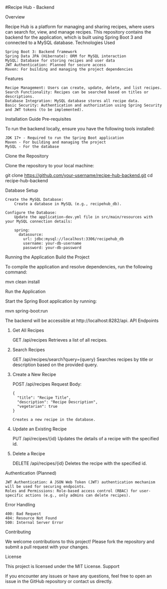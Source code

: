 #Recipe Hub - Backend

Overview

Recipe Hub is a platform for managing and sharing recipes, where users can search for, view, and manage recipes. This repository contains the backend for the application, which is built using Spring Boot 3 and connected to a MySQL database.
Technologies Used

    Spring Boot 3: Backend framework
    Spring Data JPA (Hibernate): ORM for MySQL interaction
    MySQL: Database for storing recipes and user data
    JWT Authentication: Planned for secure access
    Maven: For building and managing the project dependencies

Features

    Recipe Management: Users can create, update, delete, and list recipes.
    Search Functionality: Recipes can be searched based on titles or descriptions.
    Database Integration: MySQL database stores all recipe data.
    Basic Security: Authentication and authorization using Spring Security and JWT tokens (to be implemented).

Installation Guide
Pre-requisites

To run the backend locally, ensure you have the following tools installed:

    JDK 17+ - Required to run the Spring Boot application
    Maven - For building and managing the project
    MySQL - For the database

Clone the Repository

Clone the repository to your local machine:

git clone https://github.com/your-username/recipe-hub-backend.git
cd recipe-hub-backend

Database Setup

    Create the MySQL Database:
        Create a database in MySQL (e.g., recipehub_db).

    Configure the Database:
        Update the application-dev.yml file in src/main/resources with your MySQL connection details:

        spring:
          datasource:
            url: jdbc:mysql://localhost:3306/recipehub_db
            username: your-db-username
            password: your-db-password

Running the Application
Build the Project

To compile the application and resolve dependencies, run the following command:

mvn clean install

Run the Application

Start the Spring Boot application by running:

mvn spring-boot:run

The backend will be accessible at http://localhost:8282/api.
API Endpoints

1.  Get All Recipes

    GET /api/recipes
    Retrieves a list of all recipes.

2.  Search Recipes

    GET /api/recipes/search?query={query}
    Searches recipes by title or description based on the provided query.

3.  Create a New Recipe

    POST /api/recipes
    Request Body:

        {
          "title": "Recipe Title",
          "description": "Recipe Description",
          "vegetarian": true
        }

        Creates a new recipe in the database.

4.  Update an Existing Recipe

    PUT /api/recipes/{id}
    Updates the details of a recipe with the specified id.

5.  Delete a Recipe

    DELETE /api/recipes/{id}
    Deletes the recipe with the specified id.

Authentication (Planned)

    JWT Authentication: A JSON Web Token (JWT) authentication mechanism will be used for securing endpoints.
    Roles and Permissions: Role-based access control (RBAC) for user-specific actions (e.g., only admins can delete recipes).

Error Handling

    400: Bad Request
    404: Resource Not Found
    500: Internal Server Error

Contributing

We welcome contributions to this project! Please fork the repository and submit a pull request with your changes.

License

This project is licensed under the MIT License.
Support

If you encounter any issues or have any questions, feel free to open an issue in the GitHub repository or contact us directly.
